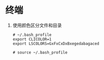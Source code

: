 # 终端

1. 使用颜色区分文件和目录

   ```shell
   # ~/.bash_profile
   export CLICOLOR=1
   export LSCOLORS=GxFxCxDxBxegedabagaced
   
   # source ~/.bash_profile
   ```

   